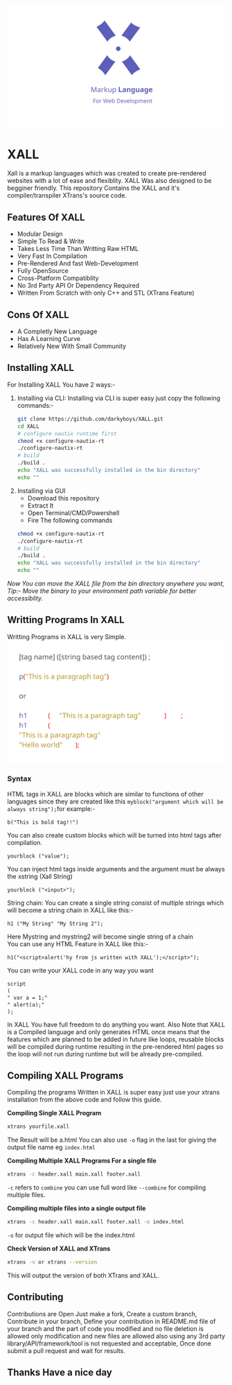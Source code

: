 <img src="img/Banner.png">

# XALL
Xall is a markup languages which was created to create pre-rendered websites with a lot of ease and flexiblity. XALL Was also designed to be begginer friendly. This repository Contains the XALL and it's compiler/transpiler XTrans's source code.

## Features Of XALL
- Modular Design
- Simple To Read & Write
- Takes Less Time Than Writting Raw HTML
- Very Fast In Compilation
- Pre-Rendered And fast Web-Development
- Fully OpenSource
- Cross-Platform Compatiblity
- No 3rd Party API Or Dependency Required
- Written From Scratch with only C++ and STL (XTrans Feature)

## Cons Of XALL
 - A Completly New Language
 - Has A Learning Curve
 - Relatively New With Small Community

## Installing XALL
For Installing XALL You have 2 ways:-
1. Installing via CLI:
   Installing via CLI is super easy just copy the following commands:-
   ```bash
   git clone https://github.com/darkyboys/XALL.git
   cd XALL
   # configure nautix runtime first
   chmod +x configure-nautix-rt
   ./configure-nautix-rt
   # build
   ./build .
   echo "XALL was successfully installed in the bin directory"
   echo ""
   ```
2. Installing via GUI
   - Download this repository
   - Extract It
   - Open Terminal/CMD/Powershell
   - Fire The following commands
   ```bash
   chmod +x configure-nautix-rt
   ./configure-nautix-rt
   # build
   ./build .
   echo "XALL was successfully installed in the bin directory"
   echo ""
   ```
*Now You can move the XALL file from the bin directory anywhere you want, Tip:- Move the binary to your environment path variable for better accessiblity.*

## Writting Programs In XALL
Writting Programs in XALL is very Simple.
<img src="img/demo program.png">

### Syntax
HTML tags in XALL are blocks which are similar to functions of other languages since they are created like this `myblock("argument which will be always string");`for example:-
```xall
b("This is bold tag!!")
```
You can also create custom blocks which will be turned into html tags after compilation.
```xall
yourblock ("value");
```
You can inject html tags inside arguments and the argument must be always the xstring (Xall String)
```xall
yourblock ("<input>");
```
String chain: You can create a single string consist of multiple strings which will become a string chain in XALL like this:-
```xall
h1 ("My String" "My String 2");
```
Here Mystring and mystring2 will become single string of a chain
<br>
You can use any HTML Feature in XALL like this:-
```xall
h1("<script>alert('hy from js written with XALL');</script>");
```
You can write your XALL code in any way you want
```xall
script
(
" var a = 1;"
" alert(a);"
);
````
In XALL You have full freedom to do anything you want.
Also Note that XALL is a Compiled language and only generates HTML once means that the features which are planned to be added in future like loops, reusable blocks will be compiled during runtime resulting in the pre-rendered html pages so the loop will not run during runtime but will be already pre-compiled.

## Compiling XALL Programs
Compiling the programs Written in XALL is super easy just use your xtrans installation from the above code and follow this guide.

**Compiling Single XALL Program**
```bash
xtrans yourfile.xall
```
The Result will be a.html 
You can also use `-o` flag in the last for giving the output file name eg `index.html`

**Compiling Multiple XALL Programs For a single file**
```bash
xtrans -c header.xall main.xall footer.xall
```
`-c` refers to `combine` you can use full word like `--combine` for compiling multiple files.

**Compiling multiple files into a single output file**
```bash
xtrans -c header.xall main.xall footer.xall -o index.html
```
`-o` for output file which will be the index.html

**Check Version of XALL and XTrans**
```bash
xtrans -v or xtrans --version
```
This will output the version of both XTrans and XALL.

## Contributing
Contributions are Open Just make a fork, Create a custom branch, Contribute in your branch, Define your contribution in README.md file of your branch and the part of code you modified and no file deletion is allowed only modification and new files are allowed also using any 3rd party library/API/framework/tool is not requested and acceptable, Once done submit a pull request and wait for results.

## Thanks Have a nice day
